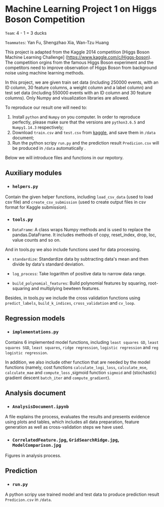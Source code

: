 # Machine Learning Project 1 on Higgs Boson Competition

`Team`: 4 - 1 = 3 ducks

`Teammates`: Yan Fu, Shengzhao Xia, Wan-Tzu Huang

This project is adapted from the Kaggle 2014 competition [Higgs Boson Machine Learning Challenge] (https://www.kaggle.com/c/Higgs-boson). The competition orgins from the famous Higgs Boson experiment and the competitors need to improve observation of Higgs Boson from background noise using machine learning methods. 

In this project, we are given train set data (including 250000 events, with an ID column, 30 feature columns, a weight column and a label column) and test set data (including 550000 events with an ID column and 30 feature columns). Only Numpy and visualization libraries are allowed. 

To reproduce our result one will need to:

1. Install `python` and `Numpy` on you computer. In order to reproduce perfectly, please make sure that the versions are `python3.6.5` and `Numpy1.14.3` respectively;
2. Download `train.csv` and `test.csv` from [kaggle](https://www.kaggle.com/c/epfml18-higgs), and save them in `/data` document;
3. Run the python scripy `run.py` and the prediction result `Predicion.csv` will be produced in `/data` automatically .

Below we will introduce files and functions in our repotory.

## Auxiliary modules

* ### `helpers.py`

Contain the given helper functions, including `load_csv_data` (used to load csv file) and `create_csv_submission` (used to create output files in csv format for Kaggle submission).

* ### `tools.py`
  
 * `DataFrame`: A class wraps Numpy methods and is used to replace the pandas.DataFrame. It includes methods of copy,  reset_index, drop, loc, value counts and so on.

And in tools.py we also include functions used for data processing.

  * `standardize`: Standardize data by subtracting data's mean and then divide by data's standard deviation.

  * `log_process`: Take logarithm of positive data to narrow data range.

  * `build_polynomial_features`: Build polynomial features by squaring, root-squaring and multiplying bewteen features. 

Besides, in tools.py we include the cross validation functions using `predict_labels`, `build_k_indices`, `cross_validation` and `cv_loop`.

## Regression models

* ### `implementations.py`

Contains 6 implemented model functions, including `least squares GD`, `least squares SGD`, `least squares`, `ridge regression`, `logistic regression` and `reg logistic regression`.

In addition, we also include other function that are needed by the model functions (namely, cost functions `calculate_logi_loss`, `calculate_mse`, `calculate_mae` and `compute_loss` ,sigmoid function `sigmoid` and (stochastic) gradient descent `batch_iter` and `compute_gradient`).

## Analysis document

* ### `AnalysisDocument.ipynb`

A file explains the process, evaluates the results and presents evidence using plots and tables, which includes all data preparation, feature generation as well as cross-validation steps we have used.

* ### `CorrelatedFeature.jpg`, `GridSearchRidge.jpg`, `ModelComparison.jpg`

Figures in analysis process.

## Prediction

* ### `run.py`

A python scripy use trained model and test data to produce prediction result `Predicion.csv` in `/data`.
